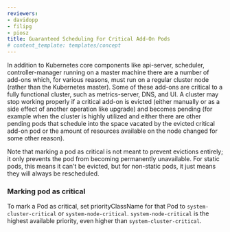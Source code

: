 ```yaml
---
reviewers:
- davidopp
- filipg
- piosz
title: Guaranteed Scheduling For Critical Add-On Pods
# content_template: templates/concept
---
```


<!-- overview -->

In addition to Kubernetes core components like api-server, scheduler, controller-manager running on a master machine
there are a number of add-ons which, for various reasons, must run on a regular cluster node (rather than the Kubernetes master).
Some of these add-ons are critical to a fully functional cluster, such as metrics-server, DNS, and UI.
A cluster may stop working properly if a critical add-on is evicted (either manually or as a side effect of another operation like upgrade)
and becomes pending (for example when the cluster is highly utilized and either there are other pending pods that schedule into the space
vacated by the evicted critical add-on pod or the amount of resources available on the node changed for some other reason).

Note that marking a pod as critical is not meant to prevent evictions entirely; it only prevents the pod from becoming permanently unavailable.
For static pods, this means it can't be evicted, but for non-static pods, it just means they will always be rescheduled.




<!-- body -->


### Marking pod as critical

To mark a Pod as critical, set priorityClassName for that Pod to `system-cluster-critical` or `system-node-critical`. `system-node-critical` is the highest available priority, even higher than `system-cluster-critical`.


